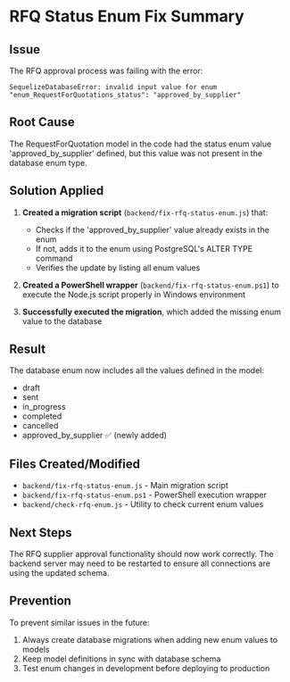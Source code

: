 # RFQ Status Enum Fix Summary

## Issue
The RFQ approval process was failing with the error:
```
SequelizeDatabaseError: invalid input value for enum "enum_RequestForQuotations_status": "approved_by_supplier"
```

## Root Cause
The RequestForQuotation model in the code had the status enum value 'approved_by_supplier' defined, but this value was not present in the database enum type.

## Solution Applied

1. **Created a migration script** (`backend/fix-rfq-status-enum.js`) that:
   - Checks if the 'approved_by_supplier' value already exists in the enum
   - If not, adds it to the enum using PostgreSQL's ALTER TYPE command
   - Verifies the update by listing all enum values

2. **Created a PowerShell wrapper** (`backend/fix-rfq-status-enum.ps1`) to execute the Node.js script properly in Windows environment

3. **Successfully executed the migration**, which added the missing enum value to the database

## Result
The database enum now includes all the values defined in the model:
- draft
- sent
- in_progress
- completed
- cancelled
- approved_by_supplier ✅ (newly added)

## Files Created/Modified
- `backend/fix-rfq-status-enum.js` - Main migration script
- `backend/fix-rfq-status-enum.ps1` - PowerShell execution wrapper
- `backend/check-rfq-enum.js` - Utility to check current enum values

## Next Steps
The RFQ supplier approval functionality should now work correctly. The backend server may need to be restarted to ensure all connections are using the updated schema.

## Prevention
To prevent similar issues in the future:
1. Always create database migrations when adding new enum values to models
2. Keep model definitions in sync with database schema
3. Test enum changes in development before deploying to production

